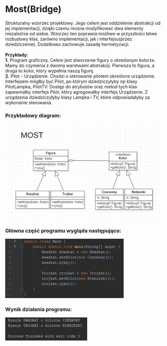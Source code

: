 # Most(Bridge)

Strukturalny wzorzec projektowy. Jego celem jest oddzielenie abstrakcji od jej implementacji, dzięki czemu można modyfikować dwa elementy niezależnie od siebie. Wzorzec ten poprawia możliwe w przyszłości łatwe rozbudowy klas, zarówno implementacji, jak i interfejsu(przez dziedziczenie). Dodatkowo zachowuje zasadę hermetyzacji.  </br> </br>
**Przykłady:**
</br>
**1.** Program graficzny. Celem jest stworzenie figury o określonym kolorze. Mamy do czynienia z dwoma warstwami abstrakcji. Pierwsza to figura, a druga to kolor, który wypełnia naszą figurę. </br>
**2.** Pilot - Urządzenie. Chodzi o sterowanie pilotem określone urządzenie. Interfejsem mógłby być Pilot, po którym dziedziczyłyby np klasy PilotLampka, PilotTV. Dostęp do atrybutów oraz metod tych klas zapewniałby interfejs Pilot, który agregowałby interfejs Urządzenie. Z urządzenia dziedziczyłyby klasy Lampka i TV, które odpowiadałyby za wykonanie sterowania.

### Przykładowy diagram:
<p align="center">
 <img src="https://github.com/JakubMakaruk/UMCS/blob/master/23%20DAYS%20CHALLANGE%20WZORCOWY/Most/zdj/diagram.png" alt="zdj">
</p>

### Główna część programu wygląda następująco:
<p align="left">
 <img src="https://github.com/JakubMakaruk/UMCS/blob/master/23%20DAYS%20CHALLANGE%20WZORCOWY/Most/zdj/main1.png" alt="zdj">
</p>

### Wynik działania programu:
<p align="left">
 <img src="https://github.com/JakubMakaruk/UMCS/blob/master/23%20DAYS%20CHALLANGE%20WZORCOWY/Most/zdj/main2.png" alt="zdj">
</p>
